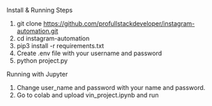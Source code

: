 Install & Running Steps

1. git clone https://github.com/profullstackdeveloper/instagram-automation.git
2. cd instagram-automation
3. pip3 install -r requirements.txt
4. Create .env file with your username and password
5. python project.py


Running with Jupyter
1. Change user_name and password with your name and password.
2. Go to colab and upload vin_project.ipynb and run
